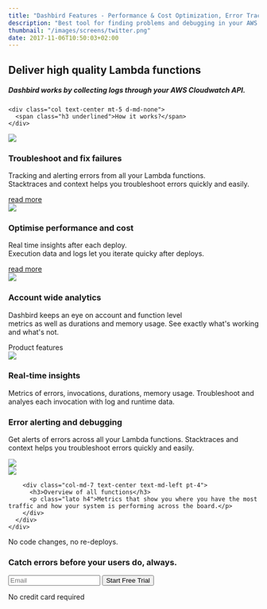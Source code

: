 ```yaml
---
title: "Dashbird Features - Performance & Cost Optimization, Error Tracking & Troubleshooting"
description: "Best tool for finding problems and debugging in your AWS Lambda functions. Useful for tracking system performance and memory usage and searching through logs."
thumbnail: "/images/screens/twitter.png"
date: 2017-11-06T10:50:03+02:00
---
```


<section class="container-fluid dark-bg">
  <div class="row">
    <div class="col text-center mt-5 d-none d-md-block">
      <h1>Deliver high quality Lambda functions</h1>
      <h5>Dashbird works by collecting logs through your AWS Cloudwatch API.</h5>
    </div>

    <div class="col text-center mt-5 d-md-none">
      <span class="h3 underlined">How it works?</span>
    </div>
  </div>

  <div class="row justify-content-md-center align-items-center">
    <div class="col bg-white p-3 mb-4 mt-5 mx-auto clickable" style="max-width: 800px;">
      <div class="row align-items-center">
        <div class="col-md-2 text-center">
          <img src="/images/magnifier.svg">
        </div>
        <div class="col-md-10 text-center text-md-left">
          <h3>Troubleshoot and fix failures</h3>
          <p class="lato">Tracking and alerting errors from all your Lambda functions.<br> Stacktraces and context helps you troubleshoot errors quickly and easily.
          </p>
          <span class='float-right'><a href='/features/lambda-error-tracking'>read more</a></span>
        </div>
      </div>
    </div>
  </div>

  <div class="row justify-content-md-center align-items-center">
    <div class="col bg-white p-3 mb-4 mx-auto clickable" style="max-width: 800px;">
      <div class="row align-items-center">
        <div class="col-md-2 text-center">
          <img src="/images/tag.svg">
        </div>
        <div class="col-md-10 text-center text-md-left">
          <h3>Optimise performance and cost</h3>
          <p class="lato">Real time insights after each deploy.<br> Execution data and logs let you iterate quicky after deploys.</p>
          <span class='float-right'><a href='/features/aws-lambda-performance-cost'>read more</a></span>
        </div>
      </div>
    </div>
  </div>

  <div class="row justify-content-md-center align-items-center">
    <div class="col bg-white p-3 mb-4 mx-auto" style="max-width: 800px;">
      <div class="row align-items-md-center">
        <div class="col-md-2 text-center">
          <img src="/images/graph.svg">
        </div>
        <div class="col-md-10 text-center text-md-left">
          <h3>Account wide analytics</h3>
          <p class="lato">Dashbird keeps an eye on account and function level<br> metrics as well as durations and memory usage. See exactly what's working and what's not.</p>
        </div>
      </div>
    </div>
  </div>


  <div class="row">
    <div class="col text-center mt-5">
      <span class="h2 underlined">Product features</span>
    </div>
  </div>

  <div class="row justify-content-md-center align-items-center">
    <div class="col-10 bg-white p-3 mt-5 mb-4 mx-auto">
      <div class="row">
        <div class="col-md-5 imgs-fluid">
          <img src="/images/screens/invocations.png">
        </div>
        <div class="col-md-7 text-center text-md-left pt-4">
          <h3>Real-time insights</h3>
          <p class="lato h4 lh-2">Metrics of errors, invocations, durations, memory usage. Troubleshoot and analyes each invocation with log and runtime data.</p>
        </div>
      </div>
    </div>
  </div>

  <div class="row justify-content-md-center align-items-center">
    <div class="col-10 bg-white p-3 mt-5 mb-4 mx-auto">
      <div class="row">
        <div class="col-md-7 text-center text-md-left pt-4">
          <h3>Error alerting and debugging</h3>
          <p class="lato h4 lh-2">Get alerts of errors across all your Lambda functions. Stacktraces and context helps you troubleshoot errors quickly and easily.</p>
        </div>
        <div class="col-md-5 text-right imgs-fluid">
          <img src="/images/screens/error.png">
        </div>
      </div>
    </div>
  </div>

  <div class="row justify-content-md-center align-items-center">
    <div class="col-10 bg-white p-3 mt-5 mb-4 mx-auto">
      <div class="row ">
        <div class="col-md-5 imgs-fluid">
          <img src="/images/screens/overview.png">
        </div>

        <div class="col-md-7 text-center text-md-left pt-4">
          <h3>Overview of all functions</h3>
          <p class="lato h4">Metrics that show you where you have the most traffic and how your system is performing across the board.</p>
        </div>
      </div>
    </div>
  </div>

</section>

<section class="container-fluid">
  <div class="row justify-content-md-center">
    <div class="col justify-content-md-center text-center cta-blue bg-cta br-7 mb-8 mt-5 pt-5 pb-5 mx-auto" style="max-width: 832px;" >
      <span class="h1 pt-5">No code changes, no re-deploys.</span>
      <h3 class="mt-3">Catch errors before your users do, always.</h3>
      <div class="row justify-content-md-center">
        <div class="pt-5 pr-5 col-lg-7 mx-auto">
          <form method="post" action="https://app.dashbird.io/auth/register">
            <label class="input-group">
              <input type="email" class="form-control" placeholder='Email' name='email' required>
              <button class="input-group-addon">Start Free Trial</button>
            </label>
          </form>
          <p class="text-center small">No credit card required</p>
        </div>
      </div>
    </div>
  </div>
</section>
